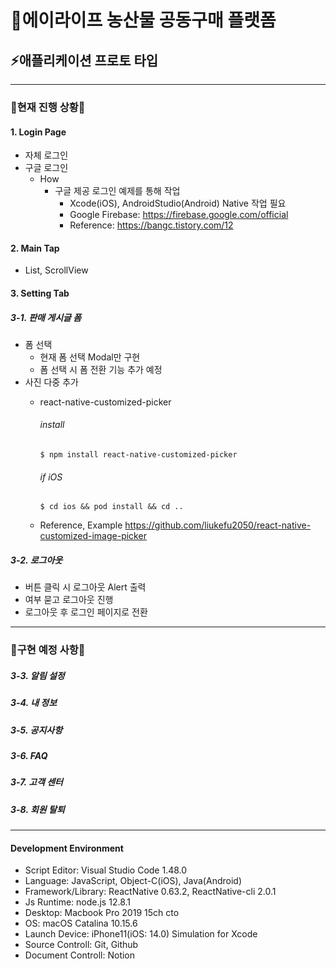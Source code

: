 # 🥦에이라이프 농산물 공동구매 플랫폼
## ⚡️애플리케이션 프로토 타입
--------------------------
### 🥑현재 진행 상황🥑

#### 1. Login Page
+ 자체 로그인
+ 구글 로그인
    + How
        + 구글 제공 로그인 예제를 통해 작업
            + Xcode(iOS), AndroidStudio(Android) Native 작업 필요 
            + Google Firebase: https://firebase.google.com/official 
            + Reference: https://bangc.tistory.com/12
#### 2. Main Tap
+ List, ScrollView

#### 3. Setting Tab

##### 3-1. 판매 게시글 폼
+ 폼 선택
    + 현재 폼 선택 Modal만 구현
    + 폼 선택 시 폼 전환 기능 추가 예정
+ 사진 다중 추가
    + react-native-customized-picker
        ###### install
        ```
        $ npm install react-native-customized-picker
        ```
        ###### if iOS

        ```
        $ cd ios && pod install && cd ..
        ```
    + Reference, Example
    https://github.com/liukefu2050/react-native-customized-image-picker
##### 3-2. 로그아웃 
+ 버튼 클릭 시 로그아웃 Alert 출력
+ 여부 묻고 로그아웃 진행
+ 로그아웃 후 로그인 페이지로 전환
-----------------
### 🍆구현 예정 사항🍆

##### 3-3. 알림 설정
##### 3-4. 내 정보
##### 3-5. 공지사항
##### 3-6. FAQ
##### 3-7. 고객 센터
##### 3-8. 회원 탈퇴

____________________
#### Development Environment
+ Script Editor: Visual Studio Code 1.48.0
+ Language: JavaScript, Object-C(iOS), Java(Android)
+ Framework/Library: ReactNative 0.63.2, ReactNative-cli 2.0.1
+ Js Runtime: node.js 12.8.1
+ Desktop: Macbook Pro 2019 15ch cto
+ OS: macOS Catalina 10.15.6
+ Launch Device: iPhone11(iOS: 14.0) Simulation for Xcode
+ Source Controll: Git, Github
+ Document Controll: Notion



